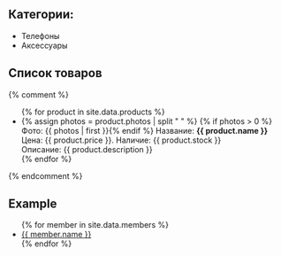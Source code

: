 ## Категории:
- Телефоны
- Аксессуары

## Список товаров
{% comment %}
<ul>
{% for product in site.data.products %}
<li>
  {% assign photos = product.photos | split " " %}
  {% if photos > 0 %}Фото: {{ photos | first }}{% endif %}
  Название: <b>{{ product.name }}</b><br>
  Цена: {{ product.price }}. Наличие: {{ product.stock }}<br>
  Описание: {{ product.description }}
</li>
{% endfor %}
</ul>
{% endcomment %}


## Example
<ul>
{% for member in site.data.members %}
  <li>
    <a href="https://github.com/{{ member.github }}">
      {{ member.name }}
    </a>
  </li>
{% endfor %}
</ul>
